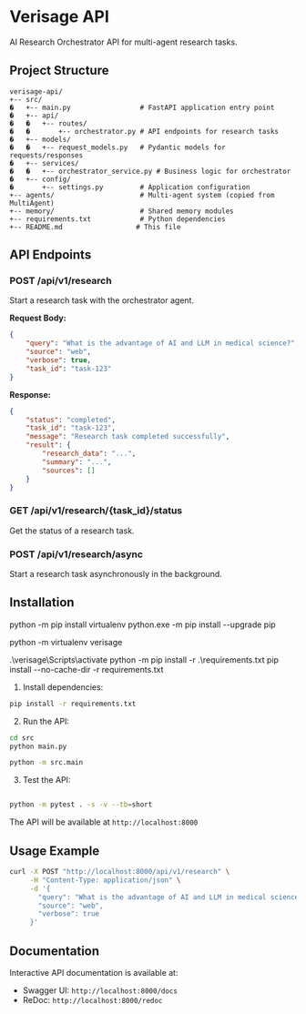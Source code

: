 # Verisage API

AI Research Orchestrator API for multi-agent research tasks.

## Project Structure

```
verisage-api/
+-- src/
�   +-- main.py                 # FastAPI application entry point
�   +-- api/
�   �   +-- routes/
�   �       +-- orchestrator.py # API endpoints for research tasks
�   +-- models/
�   �   +-- request_models.py   # Pydantic models for requests/responses
�   +-- services/
�   �   +-- orchestrator_service.py # Business logic for orchestrator
�   +-- config/
�       +-- settings.py         # Application configuration
+-- agents/                     # Multi-agent system (copied from MultiAgent)
+-- memory/                     # Shared memory modules
+-- requirements.txt            # Python dependencies
+-- README.md                  # This file
```

## API Endpoints

### POST /api/v1/research
Start a research task with the orchestrator agent.

**Request Body:**
```json
{
    "query": "What is the advantage of AI and LLM in medical science?",
    "source": "web",
    "verbose": true,
    "task_id": "task-123"
}
```

**Response:**
```json
{
    "status": "completed",
    "task_id": "task-123",
    "message": "Research task completed successfully",
    "result": {
        "research_data": "...",
        "summary": "...",
        "sources": []
    }
}
```

### GET /api/v1/research/{task_id}/status
Get the status of a research task.

### POST /api/v1/research/async
Start a research task asynchronously in the background.

## Installation

python -m pip install virtualenv
python.exe -m pip install --upgrade pip

python -m virtualenv verisage

.\verisage\Scripts\activate
python -m pip install -r .\requirements.txt
pip install --no-cache-dir -r requirements.txt

1. Install dependencies:
```bash
pip install -r requirements.txt
```

2. Run the API:
```bash
cd src
python main.py

python -m src.main
```

3. Test the API:
```bash

python -m pytest . -s -v --tb=short
```

The API will be available at `http://localhost:8000`

## Usage Example

```bash
curl -X POST "http://localhost:8000/api/v1/research" \
     -H "Content-Type: application/json" \
     -d '{
       "query": "What is the advantage of AI and LLM in medical science?",
       "source": "web",
       "verbose": true
     }'
```

## Documentation

Interactive API documentation is available at:
- Swagger UI: `http://localhost:8000/docs`
- ReDoc: `http://localhost:8000/redoc`
